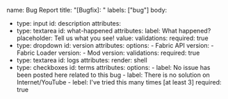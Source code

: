 name: Bug Report
title: "[Bugfix]: "
labels: ["bug"]
body:
  - type: input
    id: description
    attributes:
  - type: textarea
    id: what-happened
    attributes:
      label: What happened?
      placeholder: Tell us what you see!
      value: 
    validations:
      required: true
  - type: dropdown
    id: version
    attributes:
      options:
        - Fabric API version:
        - Fabric Loader version:
        - Mod version:
    validations:
      required: true
  - type: textarea
    id: logs
    attributes:
      render: shell
  - type: checkboxes
    id: terms
    attributes:
      options:
        - label: No issue has been posted here related to this bug
        - label: There is no solution on Internet/YouTube
        - lebel: I've tried this many times [at least 3]
          required: true
